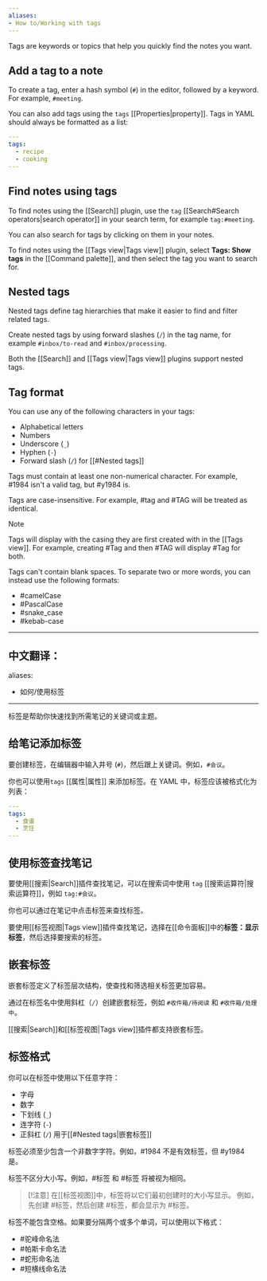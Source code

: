 ```yaml
---
aliases: 
- How to/Working with tags
---
```


Tags are keywords or topics that help you quickly find the notes you want.

## Add a tag to a note

To create a tag, enter a hash symbol (`#`) in the editor, followed by a keyword. For example, `#meeting`.

You can also add tags using the `tags` [[Properties|property]]. Tags in YAML should always be formatted as a list:

```yaml
---
tags:
  - recipe
  - cooking
---
```

## Find notes using tags

To find notes using the [[Search]] plugin, use the `tag` [[Search#Search operators|search operator]] in your search term, for example `tag:#meeting`.

You can also search for tags by clicking on them in your notes.

To find notes using the [[Tags view|Tags view]] plugin, select **Tags: Show tags** in the [[Command palette]], and then select the tag you want to search for.

## Nested tags

Nested tags define tag hierarchies that make it easier to find and filter related tags.

Create nested tags by using forward slashes (`/`) in the tag name, for example  `#inbox/to-read` and `#inbox/processing`.

Both the [[Search]] and [[Tags view|Tags view]] plugins support nested tags.

## Tag format

You can use any of the following characters in your tags:

- Alphabetical letters
- Numbers
- Underscore (`_`)
- Hyphen (`-`)
- Forward slash (`/`) for [[#Nested tags]]

Tags must contain at least one non-numerical character. For example, #1984 isn't a valid tag, but #y1984 is.

Tags are case-insensitive. For example, #tag and #TAG will be treated as identical.

> [!note] 
> Tags will display with the casing they are first created with in the [[Tags view]]. 
> For example, creating #Tag and then #TAG will display #Tag for both. 

Tags can't contain blank spaces. To separate two or more words, you can instead use the following formats:

- #camelCase
- #PascalCase
- #snake_case
- #kebab-case


---

中文翻译：
---
aliases: 
- 如何/使用标签
---

标签是帮助你快速找到所需笔记的关键词或主题。

## 给笔记添加标签

要创建标签，在编辑器中输入井号 (`#`)，然后跟上关键词。例如，`#会议`。

你也可以使用`tags` [[属性|属性]] 来添加标签。在 YAML 中，标签应该被格式化为列表：

```yaml
---
tags:
  - 食谱
  - 烹饪
---
```

## 使用标签查找笔记

要使用[[搜索|Search]]插件查找笔记，可以在搜索词中使用 `tag` [[搜索运算符|搜索运算符]]，例如 `tag:#会议`。

你也可以通过在笔记中点击标签来查找标签。

要使用[[标签视图|Tags view]]插件查找笔记，选择在[[命令面板]]中的**标签：显示标签**，然后选择要搜索的标签。

## 嵌套标签

嵌套标签定义了标签层次结构，使查找和筛选相关标签更加容易。

通过在标签名中使用斜杠（`/`）创建嵌套标签，例如 `#收件箱/待阅读` 和 `#收件箱/处理中`。

[[搜索|Search]]和[[标签视图|Tags view]]插件都支持嵌套标签。

## 标签格式

你可以在标签中使用以下任意字符：

- 字母
- 数字
- 下划线 (`_`)
- 连字符 (`-`)
- 正斜杠 (`/`) 用于[[#Nested tags|嵌套标签]]

标签必须至少包含一个非数字字符。例如，#1984 不是有效标签，但 #y1984 是。

标签不区分大小写。例如，#标签 和 #标签 将被视为相同。

> [!注意] 
> 在[[标签视图]]中，标签将以它们最初创建时的大小写显示。
> 例如，先创建 #标签，然后创建 #标签，都会显示为 #标签。

标签不能包含空格。如果要分隔两个或多个单词，可以使用以下格式：

- #驼峰命名法
- #帕斯卡命名法
- #蛇形命名法
- #短横线命名法